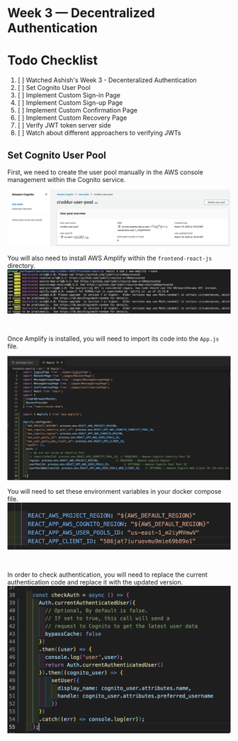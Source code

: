 # Week 3 — Decentralized Authentication

# Todo Checklist

1. [ ] Watched Ashish's Week 3 - Decenteralized Authentication
2. [ ] Set Cognito User Pool
3. [ ] Implement Custom Sign-in Page
4. [ ] Implement Custom Sign-up Page
5. [ ] Implement Custom Confirmation Page 
6. [ ] Implement Custom Recovery Page 
7. [ ] Verify JWT token server side
8. [ ] Watch about different approachers to verifying JWTs


## Set Cognito User Pool 

First, we need to create the user pool manually in the AWS console management within the Cognito service.

<img src= ./images/UserPool.png>


<br />


You will also need to install AWS Amplify within the `frontend-react-js` directory. 
<img src= ./images/AmpInst.png>


<br />

Once Amplify is installed, you will need to import its code into the `App.js` file.

<img src= ./images/ImportAmp.png>


<br />


You will need to set these environment variables in your docker compose file.
<img src= ./images/AmpDC.png>


<br />

In order to check authentication, you will need to replace the current authentication code and replace it with the updated version.
<img src= ./images/CheckAuth.png>




